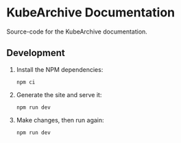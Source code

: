 # KubeArchive Documentation

Source-code for the KubeArchive documentation.

## Development

1. Install the NPM dependencies:
    ```
    npm ci
    ```
1. Generate the site and serve it:
    ```
    npm run dev
    ```
1. Make changes, then run again:
    ```
    npm run dev
    ```
